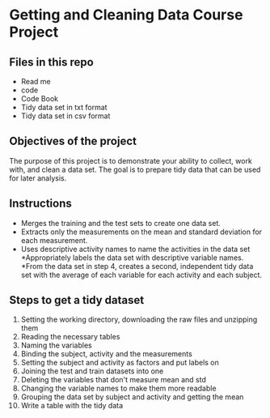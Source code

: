 Getting and Cleaning Data Course Project
========================================

Files in this repo
------------------

-   Read me
-   code
-   Code Book
-   Tidy data set in txt format
-   Tidy data set in csv format


Objectives of the project
-------------------------

The purpose of this project is to demonstrate your ability to collect,
work with, and clean a data set. The goal is to prepare tidy data that
can be used for later analysis.

Instructions
------------

-   Merges the training and the test sets to create one data set.
-   Extracts only the measurements on the mean and standard deviation
    for each measurement.
-   Uses descriptive activity names to name the activities in the data
    set *Appropriately labels the data set with descriptive
    variable names. *From the data set in step 4, creates a second,
    independent tidy data set with the average of each variable for each
    activity and each subject.

Steps to get a tidy dataset
---------------------------

1.  Setting the working directory, downloading the raw files and
    unzipping them
2.  Reading the necessary tables
3.  Naming the variables
4.  Binding the subject, activity and the measurements
5.  Setting the subject and activity as factors and put labels on
6.  Joining the test and train datasets into one
7.  Deleting the variables that don't measure mean and std
8.  Changing the variable names to make them more readable
9.  Grouping the data set by subject and activity and getting the mean
10. Write a table with the tidy data
